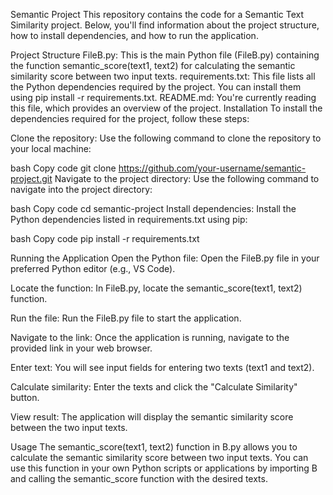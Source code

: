 Semantic Project 
This repository contains the code for a Semantic Text Similarity project. Below, you'll find information about the project structure, how to install dependencies, and how to run the application.

Project Structure
FileB.py: This is the main Python file (FileB.py) containing the function semantic_score(text1, text2) for calculating the semantic similarity score between two input texts.
requirements.txt: This file lists all the Python dependencies required by the project. You can install them using pip install -r requirements.txt.
README.md: You're currently reading this file, which provides an overview of the project.
Installation
To install the dependencies required for the project, follow these steps:

Clone the repository: Use the following command to clone the repository to your local machine:

bash
Copy code
git clone https://github.com/your-username/semantic-project.git
Navigate to the project directory: Use the following command to navigate into the project directory:

bash
Copy code
cd semantic-project
Install dependencies: Install the Python dependencies listed in requirements.txt using pip:

bash
Copy code
pip install -r requirements.txt

Running the Application
Open the Python file: Open the FileB.py file in your preferred Python editor (e.g., VS Code).

Locate the function: In FileB.py, locate the semantic_score(text1, text2) function.

Run the file: Run the FileB.py file to start the application.

Navigate to the link: Once the application is running, navigate to the provided link in your web browser.

Enter text: You will see input fields for entering two texts (text1 and text2).

Calculate similarity: Enter the texts and click the "Calculate Similarity" button.

View result: The application will display the semantic similarity score between the two input texts.

Usage
The semantic_score(text1, text2) function in B.py allows you to calculate the semantic similarity score between two input texts. You can use this function in your own Python scripts or applications by importing B and calling the semantic_score function with the desired texts.



